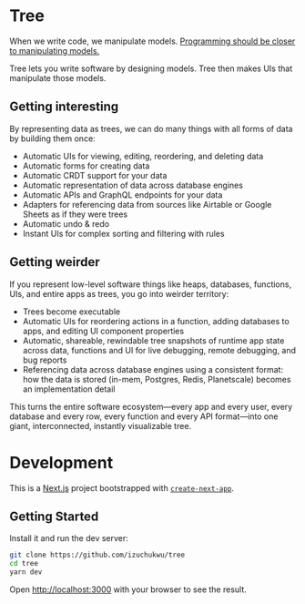 # Tree

When we write code, we manipulate models.
[Programming should be closer to manipulating models.](https://yoyo-code.com/programming-breakthroughs-we-need/)

Tree lets you write software by designing models.
Tree then makes UIs that manipulate those models.

## Getting interesting

By representing data as trees, we can do many things with all forms of data by building them once:

-   Automatic UIs for viewing, editing, reordering, and deleting data
-   Automatic forms for creating data
-   Automatic CRDT support for your data
-   Automatic representation of data across database engines
-   Automatic APIs and GraphQL endpoints for your data
-   Adapters for referencing data from sources like Airtable or Google Sheets as if they were trees
-   Automatic undo & redo
-   Instant UIs for complex sorting and filtering with rules

## Getting weirder

If you represent low-level software things like heaps, databases, functions, UIs, and entire apps as trees, you go into weirder territory:

-   Trees become executable
-   Automatic UIs for reordering actions in a function, adding databases to apps, and editing UI component properties
-   Automatic, shareable, rewindable tree snapshots of runtime app state across data, functions and UI for live debugging, remote debugging, and bug reports
-   Referencing data across database engines using a consistent format: how the data is stored (in-mem, Postgres, Redis, Planetscale) becomes an implementation detail

This turns the entire software ecosystem—every app and every user, every database and every row, every function and every API format—into one giant, interconnected, instantly visualizable tree.

# Development

This is a [Next.js](https://nextjs.org/) project bootstrapped with [`create-next-app`](https://github.com/vercel/next.js/tree/canary/packages/create-next-app).

## Getting Started

Install it and run the dev server:

```bash
git clone https://github.com/izuchukwu/tree
cd tree
yarn dev
```

Open [http://localhost:3000](http://localhost:3000) with your browser to see the result.
